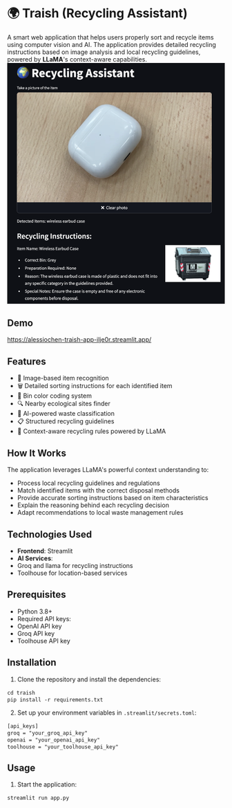 

#  🌍 Traish (Recycling Assistant)
A smart web application that helps users properly sort and recycle items using computer vision and AI. The application provides detailed recycling instructions based on image analysis and local recycling guidelines, powered by **LLaMA**'s context-aware capabilities.
    ![Traish](./images/screenshot.png)

## Demo

https://alessiochen-traish-app-ilje0r.streamlit.app/

## Features

- 📸 Image-based item recognition
- 🗑️ Detailed sorting instructions for each identified item
- 🎯 Bin color coding system
- 🔍 Nearby ecological sites finder
- 🤖 AI-powered waste classification
- 📋 Structured recycling guidelines
- 🧠 Context-aware recycling rules powered by LLaMA

## How It Works
The application leverages LLaMA's powerful context understanding to:

- Process local recycling guidelines and regulations
- Match identified items with the correct disposal methods
- Provide accurate sorting instructions based on item characteristics
- Explain the reasoning behind each recycling decision
- Adapt recommendations to local waste management rules
## Technologies Used

- **Frontend**: Streamlit
- **AI Services**:
- Groq and llama for recycling instructions
- Toolhouse for location-based services

## Prerequisites

- Python 3.8+
- Required API keys:
- OpenAI API key
- Groq API key
- Toolhouse API key

## Installation

1. Clone the repository and install the dependencies:

```
cd traish 
pip install -r requirements.txt

```

2. Set up your environment variables in `.streamlit/secrets.toml`:

```
[api_keys]
groq = "your_groq_api_key"
openai = "your_openai_api_key"
toolhouse = "your_toolhouse_api_key"
```

## Usage 
1. Start the application:
```
streamlit run app.py
```
